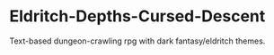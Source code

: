 # Eldritch-Depths-Cursed-Descent
Text-based dungeon-crawling rpg with dark fantasy/eldritch themes.
